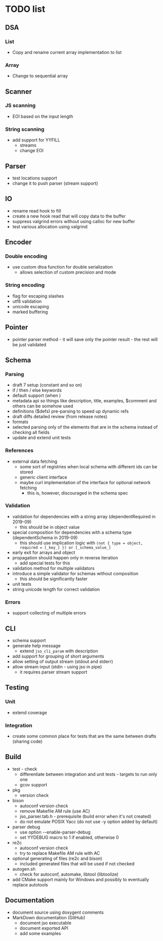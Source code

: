 # TODO list

## DSA

### List
- Copy and rename current array implementation to list

### Array
- Change to sequential array


## Scanner

### JS scanning
- EOI based on the input length

### String scanning
- add support for YYFILL
  - streams
  - change EOI


## Parser
- test locations support
- change it to push parser (stream support)


## IO
- rename read hook to fill
- create a new hook read that will copy data to the buffer
- suppress valgrind errors without using calloc for new buffer
- test various allocation using valgrind


## Encoder

### Double encoding
- use custom dtoa function for double serialization
  - allows selection of custom precision and mode

### String encoding
- flag for escaping slashes
- utf8 validation
- unicode escaping
- marked buffering


## Pointer

- pointer parser method - it will save only the pointer result - the rest will be just validated


## Schema

### Parsing

- draft 7 setup (constant and so on)
- if / then / else keywords
- default support (when )
- metadata api so things like description, title, examples, $comment and others can be somehow used
- definitions ($defs) pre-parsing to speed up dynamic refs
- draft diffs detailed review (from release notes)
- formats
- selected parsing only of the elements that are in the schema instead of checking all fields
- update and extend unit tests

### References

- external data fetching
  - some sort of registries when local schema with different ids can be stored
  - generic client interface
  - maybe curl implementation of the interface for optional network fetching
    - this is, however, discouraged in the schema spec

### Validation

- validation for dependencies with a string array (dependentRequired in 2019-09)
  - this should be in object value
- special composition for dependencies with a schema type (dependentSchema in 2019-09)
  - this should use implication logic with `(not { type = object, required = [_key_] }) or [_schema_value_]` 
- early exit for arrays and object
- propagation should happen only in reverse iteration
  - add special tests for this
- validation method for multiple validators
- introduce a simple validator for schemas without composition
  - this should be significantly faster
- unit tests
- string unicode length for correct validation

### Errors

- support collecting of multiple errors

## CLI

- schema support
- generate help message
  - extend `jso_cli_param` with description
- add support for grouping of short arguments
- allow setting of output stream (stdout and stderr)
- allow stream input (stdin - using jso in pipe)
  - it requires parser stream support

## Testing

### Unit
- extend coverage

### Integration
- create some common place for tests that are the same between drafts (sharing code)

## Build
- test - check
  - differentiate between integration and unit tests - targets to run only one
  - gcov support
- pkg
  - version check
- bison
  - autoconf version check
  - remove Makefile AM rule (use AC)
  - jso_parser.tab.h - prerequisite (build error when it's not created)
  - do not emulate POSIX Yacc (do not use -y option added by default)
- parser debug
  - use option --enable-parser-debug
  - set YYDEBUG macro to 1 if enabled, otherwise 0
- re2c
  - autoconf version check
  - try to replace Makefile AM rule with AC
- optional generating of files (re2c and bison)
  - included generated files that will be used if not checked
- autogen.sh
  - check for autoconf, automake, libtool (libtoolize)
- add CMake support mainly for Windows and possibly to eventually replace autotools

## Documentation
- document source using doxygent comments
- MarkDown documentation (GitHub)
  - document jso executable
  - document exported API
  - add some examples
